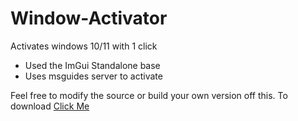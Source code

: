 # Window-Activator
Activates windows 10/11 with 1 click
- Used the ImGui Standalone base
- Uses msguides server to activate

Feel free to modify the source or build your own version off this.
To download [Click Me](https://github.com/oogx/Window-Activator/releases/tag/Versions)
